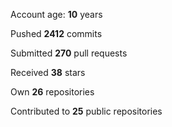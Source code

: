 Account age: **10** years

Pushed **2412** commits

Submitted **270** pull requests

Received **38** stars

Own **26** repositories

Contributed to **25** public repositories
